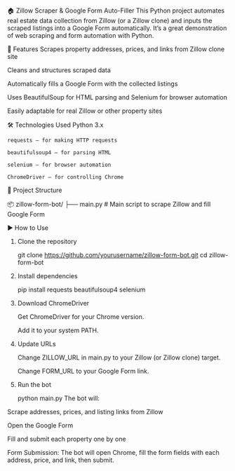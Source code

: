 🏠 Zillow Scraper & Google Form Auto-Filler
This Python project automates real estate data collection from Zillow (or a Zillow clone) and inputs the scraped listings into a Google Form automatically. It’s a great demonstration of web scraping and form automation with Python.

🚀 Features
Scrapes property addresses, prices, and links from Zillow clone site

Cleans and structures scraped data

Automatically fills a Google Form with the collected listings

Uses BeautifulSoup for HTML parsing and Selenium for browser automation

Easily adaptable for real Zillow or other property sites

🛠️ Technologies Used
    Python 3.x

    requests – for making HTTP requests

    beautifulsoup4 – for parsing HTML

    selenium – for browser automation

    ChromeDriver – for controlling Chrome

📁 Project Structure

📦 zillow-form-bot/
├── main.py              # Main script to scrape Zillow and fill Google Form

▶️ How to Use
1. Clone the repository

    git clone https://github.com/yourusername/zillow-form-bot.git
    cd zillow-form-bot
2. Install dependencies

    pip install requests beautifulsoup4 selenium
3. Download ChromeDriver

    Get ChromeDriver for your Chrome version.

    Add it to your system PATH.

4. Update URLs

    Change ZILLOW_URL in main.py to your Zillow (or Zillow clone) target.

    Change FORM_URL to your Google Form link.

5. Run the bot

    python main.py
The bot will:

Scrape addresses, prices, and listing links from Zillow

Open the Google Form

Fill and submit each property one by one

Form Submission:
The bot will open Chrome, fill the form fields with each address, price, and link, then submit.
